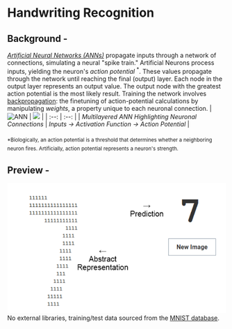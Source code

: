 # Handwriting Recognition
## Background -
[*Artificial Neural Networks (ANNs)*](https://en.wikipedia.org/wiki/Artificial_neural_network) propagate inputs through a network of connections, simulating a neural "spike train." Artificial Neurons process inputs, yielding the neuron's *action potential* <sup>*</sup>. These values propagate through the network until reaching the final (output) layer. Each node in the output layer represents an output value. The output node with the greatest action potential is the most likely result. Training the network involves [backpropagation](https://en.wikipedia.org/wiki/Backpropagation): the finetuning of action-potential calculations by manipulating *weights*, a property unique to each neuronal connection.
| ![ANN](https://user-images.githubusercontent.com/84862652/169749701-0825f004-4fd5-4156-a959-05ba0d51f5ea.png) | <img src="https://user-images.githubusercontent.com/84862652/169749817-0761a8e3-f1dc-428a-8767-6a2cf77e7e27.png" height="325"></img> |
| :--: | :--: |
| *Multilayered ANN Highlighting Neuronal Connections* | *Inputs → Activation Function → Action Potential* |

<sub>*Biologically, an action potential is a threshold that determines whether a neighboring neuron fires. Artificially, action potential represents a neuron's strength.</sub>
## Preview -
![GUI](./PREVIEW.PNG "GUI preview")
<br>
No external libraries, training/test data sourced from the [MNIST database](http://yann.lecun.com/exdb/mnist/).
